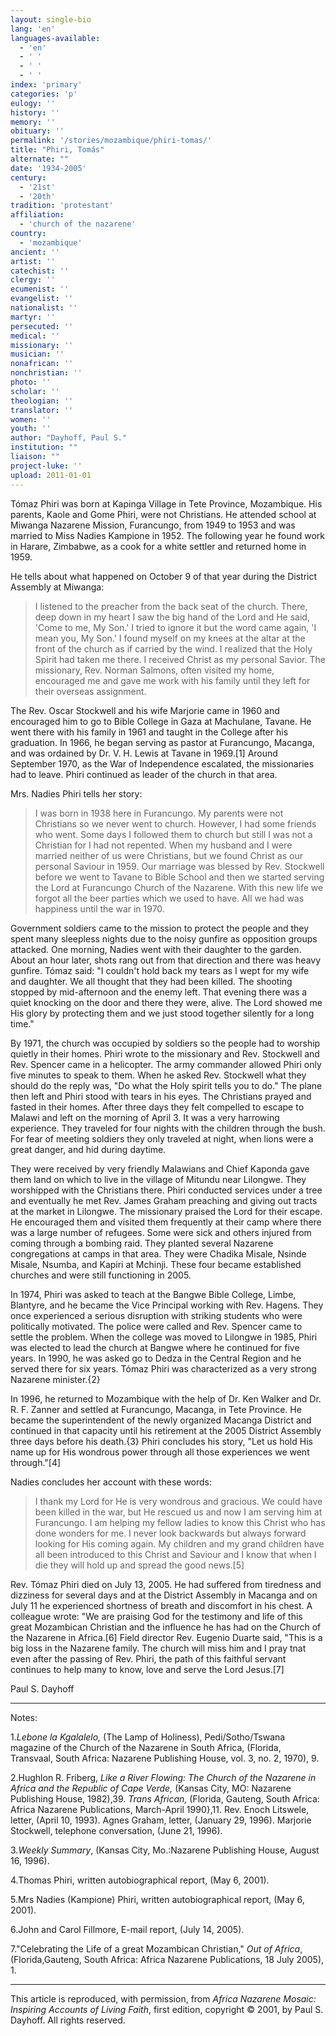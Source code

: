 ```yaml
---
layout: single-bio
lang: 'en'
languages-available:
  - 'en'
  - ' '
  - ' '
  - ' '
index: 'primary'
categories: 'p'
eulogy: ''
history: ''
memory: ''
obituary: ''
permalink: '/stories/mozambique/phiri-tomas/'
title: "Phiri, Tomás"
alternate: ""
date: '1934-2005'
century:
  - '21st'
  - '20th'
tradition: 'protestant'
affiliation:
  - 'church of the nazarene'
country:
  - 'mozambique'
ancient: ''
artist: ''
catechist: ''
clergy: ''
ecumenist: ''
evangelist: ''
nationalist: ''
martyr: ''
persecuted: ''
medical: ''
missionary: ''
musician: ''
nonafrican: ''
nonchristian: ''
photo: ''
scholar: ''
theologian: ''
translator: ''
women: ''
youth: ''
author: "Dayhoff, Paul S."
institution: ""
liaison: ""
project-luke: ''
upload: 2011-01-01
---
```




Tómaz Phiri was born at Kapinga Village in Tete Province, Mozambique.  His parents, Kaole and Gome Phiri, were not Christians.  He attended school at Miwanga Nazarene Mission, Furancungo, from 1949 to 1953 and was married to Miss Nadies Kampione in 1952.  The following year he found work in Harare, Zimbabwe, as a cook for a white settler and returned home in 1959.

He tells about what happened on October 9 of that year during the District Assembly at Miwanga:

> I listened to the preacher from the back seat of the church.  There, deep down in my heart I saw the big hand of the Lord and He said, 'Come to me, My Son.'  I tried to ignore it but the word came again, 'I mean you, My Son.'  I found myself on my knees at the altar at the front of the church as if carried by the wind.  I realized that the Holy Spirit had taken me there.  I received Christ as my personal Savior.  The missionary, Rev. Norman Salmons, often visited my home, encouraged me and gave me work with his family until they left for their overseas assignment.

The Rev. Oscar Stockwell and his wife Marjorie came in 1960 and encouraged him to go to Bible College in Gaza at Machulane, Tavane. He went there with his family in 1961 and taught in the College after his graduation. In 1966, he began serving as pastor at Furancungo, Macanga, and was ordained by Dr. V. H. Lewis at Tavane in 1969.[1] Around September 1970, as the War of Independence escalated, the missionaries had to leave. Phiri continued as leader of the church in that area.

Mrs. Nadies Phiri tells her story:

> I was born in 1938 here in Furancungo.  My parents were not Christians so we never went to church.  However, I had some friends who went.  Some days I followed them to church but still I was not a Christian for I had not repented.  When my husband and I were married neither of us were Christians, but we found Christ as our personal Saviour in 1959.  Our marriage was blessed by Rev. Stockwell before we went to Tavane to Bible School and then we started serving the Lord at Furancungo Church of the Nazarene.  With this new life we forgot all the beer parties which we used to have.  All we had was happiness until the war in 1970.

Government soldiers came to the mission to protect the people and they spent many sleepless nights due to the noisy gunfire as opposition groups attacked. One morning, Nadies went with their daughter to the garden. About an hour later, shots rang out from that direction and there was heavy gunfire. Tómaz said: "I couldn't hold back my tears as I wept for my wife and daughter.  We all thought that they had been killed.  The shooting stopped by mid-afternoon and the enemy left.  That evening there was a quiet knocking on the door and there they were, alive. The Lord showed me His glory by protecting them and we just stood together silently for a long time."

By 1971, the church was occupied by soldiers so the people had to worship quietly in their homes.  Phiri wrote to the missionary and Rev. Stockwell and Rev. Spencer came in a helicopter.  The army commander allowed Phiri only five minutes to speak to them.  When he asked Rev. Stockwell what they should do the reply was, "Do what the Holy spirit tells you to do."  The plane then left and Phiri stood with tears in his eyes.  The Christians prayed and fasted in their homes.  After three days they felt compelled to escape to Malawi and left on the morning of April 3. It was a very harrowing experience. They traveled for four nights with the children through the bush.  For fear of meeting soldiers they only traveled at night, when lions were a great danger, and hid during daytime.

They were received by very friendly Malawians and Chief Kaponda gave them land on which to live in  the village of Mitundu near Lilongwe. They worshipped with the Christians there. Phiri conducted services under a tree and eventually he met Rev. James Graham preaching and giving out tracts at the market in Lilongwe.  The missionary praised the Lord for their escape.  He encouraged them and visited them frequently at their camp where there was a large number of refugees. Some were sick and others injured from coming through a bombing raid. They planted several Nazarene congregations at camps in that area.  They were Chadika Misale,  Nsinde Misale, Nsumba, and Kapiri at Mchinji.  These four became established churches and were still functioning in 2005.

In 1974, Phiri was asked to teach at the Bangwe Bible College, Limbe, Blantyre, and he became the Vice Principal working with Rev. Hagens.  They once experienced a serious disruption with striking students who were politically motivated.  The police were called and Rev. Spencer came to settle the problem.  When the college was moved to Lilongwe in 1985, Phiri was elected to lead the church at Bangwe where he continued for five years.  In 1990, he was asked go to Dedza in the Central Region and he served there for six years. Tómaz Phiri was characterized as a very strong Nazarene minister.{2}

In 1996, he returned to Mozambique with the help of Dr. Ken Walker and Dr. R. F. Zanner and settled at Furancungo, Macanga, in Tete Province.  He became the superintendent of the newly organized Macanga District and continued in that capacity until his retirement at the 2005 District Assembly three days before his death.{3} Phiri concludes his story, "Let us hold His name up for His wondrous power through all those experiences we went through."[4]

Nadies concludes her account with these words:

> I thank my Lord for He is very wondrous and gracious.  We could have been killed in the war, but He rescued us and now I am serving him at Furancungo.  I am helping my fellow ladies to know this Christ who has done wonders for me. I never look backwards but always forward looking for His coming again. My children and my grand children have all been introduced to this Christ and Saviour and I know that when I die they will hold up and spread the good news.[5]

Rev. Tómaz Phiri died on July 13, 2005.  He had suffered from tiredness and dizziness for several days and at the District Assembly in Macanga and on July 11 he experienced shortness of breath and discomfort in his chest.  A colleague wrote: "We are praising God for the testimony and life of this great Mozambican Christian and the influence he has had on the Church of the Nazarene in Africa.[6] Field director Rev. Eugenio Duarte said, "This is a big loss in the Nazarene family.  The church will miss him and I pray tnat even after the passing of Rev. Phiri, the path of this faithful servant continues to help many to know, love and serve the Lord Jesus.[7]

Paul S. Dayhoff

---

Notes:

1.*Lebone la Kgalalelo,* (The Lamp of Holiness), Pedi/Sotho/Tswana magazine of the Church of the Nazarene in South Africa, (Florida, Transvaal, South Africa: Nazarene Publishing House, vol. 3, no. 2, 1970), 9.

2.Hughlon R. Friberg, *Like a River Flowing: The Church of the Nazarene in Africa and the Republic of Cape Verde,* (Kansas City, MO: Nazarene Publishing House, 1982),39.  *Trans African,* (Florida, Gauteng, South Africa: Africa Nazarene Publications, March-April 1990},11.  Rev. Enoch Litswele, letter,  (April 10, 1993).  Agnes Graham, letter, (January 29, 1996).  Marjorie Stockwell, telephone conversation, (June 21, 1996).

3.*Weekly Summary*, (Kansas City, Mo.:Nazarene Publishing House, August 16, 1996).

4.Thomas Phiri, written autobiographical report, (May 6, 2001).

5.Mrs Nadies (Kampione) Phiri, written autobiographical report, (May 6, 2001).

6.John and Carol Fillmore, E-mail report, (July 14, 2005).

7."Celebrating the Life of a great Mozambican Christian," *Out of Africa*,(Florida,Gauteng, South Africa: Africa Nazarene Publications, 18 July 2005), 1.

---

This article is reproduced, with permission, from *Africa Nazarene Mosaic: Inspiring Accounts of Living Faith*, first edition, copyright &copy; 2001, by Paul S. Dayhoff.  All rights reserved.
